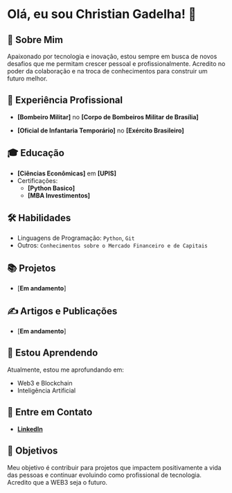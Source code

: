 # Olá, eu sou Christian Gadelha! 👋


## 🚀 Sobre Mim

Apaixonado por tecnologia e inovação, estou sempre em busca de novos desafios que me permitam crescer pessoal e profissionalmente. Acredito no poder da colaboração e na troca de conhecimentos para construir um futuro melhor.

## 💼 Experiência Profissional

- **[Bombeiro Militar]** no **[Corpo de Bombeiros Militar de Brasília]**
  
- **[Oficial de Infantaria Temporário]** no **[Exército Brasileiro]**
  

## 🎓 Educação

- **[Ciências Econômicas]** em **[UPIS]**
- Certificações:
  - **[Python Basico]**
  - **[MBA Investimentos]**

## 🛠️ Habilidades

- Linguagens de Programação: `Python`, `Git`
- Outros: `Conhecimentos sobre o Mercado Financeiro e de Capitais`

## 📚 Projetos

- [**Em andamento**]

## ✍️ Artigos e Publicações

- [**Em andamento**]

## 🌱 Estou Aprendendo

Atualmente, estou me aprofundando em:

- Web3 e Blockchain
- Inteligência Artificial 

## 💬 Entre em Contato

- [**LinkedIn**](https://www.linkedin.com/in/christian-gadelha/)


## 🎯 Objetivos

Meu objetivo é contribuir para projetos que impactem positivamente a vida das pessoas e continuar evoluindo como profissional de tecnologia. Acredito que a WEB3 seja o futuro.
